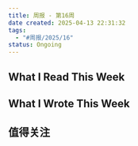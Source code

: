 ```yaml
---
title: 周报 - 第16周
date created: 2025-04-13 22:31:32
tags:
  - "#周报/2025/16"
status: Ongoing
---
```


## What I Read This Week

## What I Wrote This Week

## 值得关注

